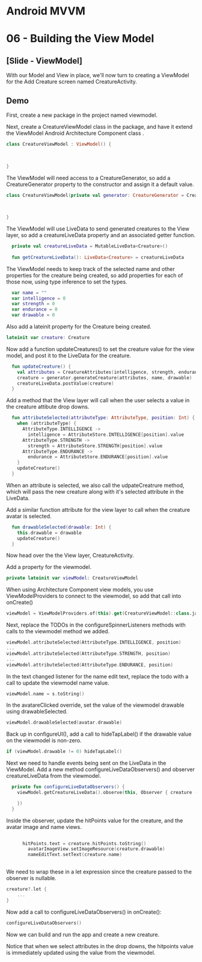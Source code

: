 # Android MVVM
# 06 - Building the View Model

## [Slide - ViewModel]

With our Model and View in place, we'll now turn to creating a ViewModel for the Add Creature screen named CreatureActivity.

## Demo

First, create a new package in the project named viewmodel.

Next, create a CreatureViewModel class in the package, and have it extend the ViewModel Android Architecture Component class .


```kotlin
class CreatureViewModel : ViewModel() {
 
  

}
```

The ViewModel will need access to a CreatureGenerator, so add a CreatureGenerator property to the constructor and assign it a default value.

```kotlin
class CreatureViewModel(private val generator: CreatureGenerator = CreatureGenerator()) : ViewModel() {
 
  

}
```

The ViewModel will use LiveData to send generated creatures to the View layer, so add a creatureLiveData property and an associated getter function.

```kotlin
  private val creatureLiveData = MutableLiveData<Creature>()
  
  fun getCreatureLiveData(): LiveData<Creature> = creatureLiveData
```

The ViewModel needs to keep track of the selected name and other properties for the creature being created, so add properties for each of those now, using type inference to set the types.

```kotlin
  var name = ""
  var intelligence = 0
  var strength = 0
  var endurance = 0
  var drawable = 0
```

Also add a lateinit property for the Creature being created.

```kotlin
lateinit var creature: Creature
```

Now add a function updateCreatures() to set the creature value for the view model, and post it to the LiveData for the creature.

```kotlin
  fun updateCreature() {
    val attributes = CreatureAttributes(intelligence, strength, endurance)
    creature = generator.generateCreature(attributes, name, drawable)
    creatureLiveData.postValue(creature)
  }
```

Add a method that the View layer will call when the user selects a value in the creature attibute drop downs.

```kotlin
  fun attributeSelected(attributeType: AttributeType, position: Int) {
    when (attributeType) {
      AttributeType.INTELLIGENCE ->
        intelligence = AttributeStore.INTELLIGENCE[position].value
      AttributeType.STRENGTH ->
        strength = AttributeStore.STRENGTH[position].value
      AttributeType.ENDURANCE ->
        endurance = AttributeStore.ENDURANCE[position].value
    }
    updateCreature()
  }
```

When an attribute is selected, we also call the udpateCreatrure method, which will pass the new creature along with it's selected attribute in the LiveData.

Add a similar function attribute for the view layer to call when the creature avatar is selected.

```kotlin
  fun drawableSelected(drawable: Int) {
    this.drawable = drawable
    updateCreature()
  }
```

Now head over the the View layer, CreatureActivity.

Add a property for the viewmodel.

```kotlin
private lateinit var viewModel: CreatureViewModel
```

When using Architecture Component view models, you use ViewModelProviders to connect to the viewmodel, so add that call into onCreate()

```kotlin
viewModel = ViewModelProviders.of(this).get(CreatureViewModel::class.java)
```

Next, replace the TODOs in the configureSpinnerListeners methods with calls to the viewmodel method we added.

```kotlin
viewModel.attributeSelected(AttributeType.INTELLIGENCE, position)
...
viewModel.attributeSelected(AttributeType.STRENGTH, position)
...
viewModel.attributeSelected(AttributeType.ENDURANCE, position)
```

In the text changed listener for the name edit text, replace the todo with a call to update the viewmodel name value.

```kotlin
viewModel.name = s.toString()
```

In the avatareClicked override, set the value of the viewmodel drawable using drawableSelected.

```kotlin
viewModel.drawableSelected(avatar.drawable)
```

Back up in configureUI(), add a call to hideTapLabel() if the drawable value on the viewmodel is non-zero.

```kotlin
if (viewModel.drawable != 0) hideTapLabel()
```

Next we need to handle events being sent on the LiveData in the ViewModel. Add a new method configureLiveDataObservers() and observer creatureLiveData from the viewmodel.

```kotlin
  private fun configureLiveDataObservers() {
    viewModel.getCreatureLiveData().observe(this, Observer { creature ->

    })
  }
```

Inside the observer, update the hitPoints value for the creature, and the avatar image and name views.

```kotlin
    
      hitPoints.text = creature.hitPoints.toString()
        avatarImageView.setImageResource(creature.drawable)
        nameEditText.setText(creature.name)
     
```

We need to wrap these in a let expression since the creature passed to the observer is nullable.

```kotlin
creature?.let {
    ...
}
```

Now add a call to configureLiveDataObservers() in onCreate():

```kotlin
configureLiveDataObservers()
```

Now we can build and run the app and create a new creature.

Notice that when we select attributes in the drop downs, the hitpoints value is immediately updated using the value from the viewmodel.

